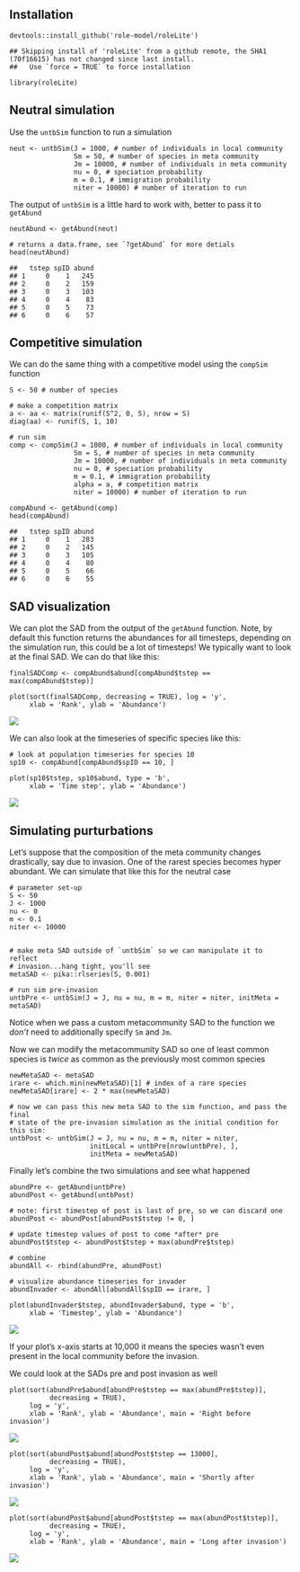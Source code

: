 ## Installation

    devtools::install_github('role-model/roleLite')

    ## Skipping install of 'roleLite' from a github remote, the SHA1 (70f16615) has not changed since last install.
    ##   Use `force = TRUE` to force installation

    library(roleLite)

## Neutral simulation

Use the `untbSim` function to run a simulation

    neut <- untbSim(J = 1000, # number of individuals in local community
                    Sm = 50, # number of species in meta community
                    Jm = 10000, # number of individuals in meta community
                    nu = 0, # speciation probability
                    m = 0.1, # immigration probability
                    niter = 10000) # number of iteration to run

The output of `untbSim` is a little hard to work with, better to pass it
to `getAbund`

    neutAbund <- getAbund(neut)

    # returns a data.frame, see `?getAbund` for more detials
    head(neutAbund)

    ##   tstep spID abund
    ## 1     0    1   245
    ## 2     0    2   159
    ## 3     0    3   103
    ## 4     0    4    83
    ## 5     0    5    73
    ## 6     0    6    57

## Competitive simulation

We can do the same thing with a competitive model using the `compSim`
function

    S <- 50 # number of species

    # make a competition matrix
    a <- aa <- matrix(runif(S^2, 0, 5), nrow = S)
    diag(aa) <- runif(S, 1, 10)

    # run sim
    comp <- compSim(J = 1000, # number of individuals in local community
                    Sm = S, # number of species in meta community
                    Jm = 10000, # number of individuals in meta community
                    nu = 0, # speciation probability
                    m = 0.1, # immigration probability
                    alpha = a, # competition matrix
                    niter = 10000) # number of iteration to run

    compAbund <- getAbund(comp)
    head(compAbund)

    ##   tstep spID abund
    ## 1     0    1   283
    ## 2     0    2   145
    ## 3     0    3   105
    ## 4     0    4    80
    ## 5     0    5    66
    ## 6     0    6    55

## SAD visualization

We can plot the SAD from the output of the `getAbund` function. Note, by
default this function returns the abundances for all timesteps,
depending on the simulation run, this could be a lot of timesteps! We
typically want to look at the final SAD. We can do that like this:

    finalSADComp <- compAbund$abund[compAbund$tstep == max(compAbund$tstep)]

    plot(sort(finalSADComp, decreasing = TRUE), log = 'y', 
         xlab = 'Rank', ylab = 'Abundance')

![](sim-abunds_files/figure-markdown_strict/sad-viz-1.png)

We can also look at the timeseries of specific species like this:

    # look at population timeseries for species 10
    sp10 <- compAbund[compAbund$spID == 10, ]

    plot(sp10$tstep, sp10$abund, type = 'b', 
         xlab = 'Time step', ylab = 'Abundance')

![](sim-abunds_files/figure-markdown_strict/tseris-viz-1.png)

## Simulating purturbations

Let’s suppose that the composition of the meta community changes
drastically, say due to invasion. One of the rarest species becomes
hyper abundant. We can simulate that like this for the neutral case

    # parameter set-up
    S <- 50 
    J <- 1000
    nu <- 0
    m <- 0.1
    niter <- 10000


    # make meta SAD outside of `untbSim` so we can manipulate it to reflect 
    # invasion...hang tight, you'll see
    metaSAD <- pika::rlseries(S, 0.001) 

    # run sim pre-invasion
    untbPre <- untbSim(J = J, nu = nu, m = m, niter = niter, initMeta = metaSAD)

Notice when we pass a custom metacommunity SAD to the function we
*don’t* need to additionally specify `Sm` and `Jm`.

Now we can modify the metacommunity SAD so one of least common species
is *twice* as common as the previously most common species

    newMetaSAD <- metaSAD
    irare <- which.min(newMetaSAD)[1] # index of a rare species
    newMetaSAD[irare] <- 2 * max(newMetaSAD)

    # now we can pass this new meta SAD to the sim function, and pass the final 
    # state of the pre-invasion simulation as the initial condition for this sim:
    untbPost <- untbSim(J = J, nu = nu, m = m, niter = niter, 
                        initLocal = untbPre[nrow(untbPre), ], 
                        initMeta = newMetaSAD)

Finally let’s combine the two simulations and see what happened

    abundPre <- getAbund(untbPre)
    abundPost <- getAbund(untbPost)

    # note: first timestep of post is last of pre, so we can discard one
    abundPost <- abundPost[abundPost$tstep != 0, ]

    # update timestep values of post to come *after* pre
    abundPost$tstep <- abundPost$tstep + max(abundPre$tstep)

    # combine
    abundAll <- rbind(abundPre, abundPost)

    # visualize abundance timeseries for invader
    abundInvader <- abundAll[abundAll$spID == irare, ]

    plot(abundInvader$tstep, abundInvader$abund, type = 'b',
         xlab = 'Timestep', ylab = 'Abundance')

![](sim-abunds_files/figure-markdown_strict/combo-1.png)

If your plot’s x-axis starts at 10,000 it means the species wasn’t even
present in the local community before the invasion.

We could look at the SADs pre and post invasion as well

    plot(sort(abundPre$abund[abundPre$tstep == max(abundPre$tstep)], 
              decreasing = TRUE), 
         log = 'y', 
         xlab = 'Rank', ylab = 'Abundance', main = 'Right before invasion')

![](sim-abunds_files/figure-markdown_strict/invade-sad-1.png)

    plot(sort(abundPost$abund[abundPost$tstep == 13000], 
              decreasing = TRUE), 
         log = 'y', 
         xlab = 'Rank', ylab = 'Abundance', main = 'Shortly after invasion')

![](sim-abunds_files/figure-markdown_strict/invade-sad-2.png)

    plot(sort(abundPost$abund[abundPost$tstep == max(abundPost$tstep)], 
              decreasing = TRUE), 
         log = 'y', 
         xlab = 'Rank', ylab = 'Abundance', main = 'Long after invasion')

![](sim-abunds_files/figure-markdown_strict/invade-sad-3.png)

